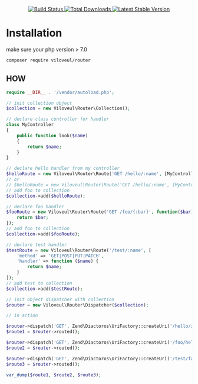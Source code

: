 <p align="center">
<a href="https://travis-ci.com/viloveul/router">
<img src="https://travis-ci.com/viloveul/router.svg" alt="Build Status">
</a>
<a href="https://packagist.org/packages/viloveul/router">
<img src="https://poser.pugx.org/viloveul/router/d/total.svg" alt="Total Downloads">
</a>
<a href="https://packagist.org/packages/viloveul/router">
<img src="https://poser.pugx.org/viloveul/router/v/stable.svg" alt="Latest Stable Version">
</a>
</p>

# Installation

make sure your php version > 7.0

```bash
composer require viloveul/router
```

## HOW

```php
require __DIR__ . '/vendor/autoload.php';

// init collection object
$collection = new Viloveul\Router\Collection();

// declare class controller for handler
class MyController
{
	public function look($name)
	{
		return $name;
	}
}

// declare hello handler from my controller
$helloRoute = new Viloveul\Router\Route('GET /hello/:name', [MyController::class, 'look']);
// or 
// $helloRoute = new Viloveul\Router\Route('GET /hello/:name', [MyController::class, 'look']);
// add foo to collection
$collection->add($helloRoute);

// declare foo handler
$fooRoute = new Viloveul\Router\Route('GET /foo/{:bar}', function($bar) {
	return $bar;
});
// add foo to collection
$collection->add($fooRoute);

// declare test handler
$testRoute = new Viloveul\Router\Route('/test/:name', [
	'method' => 'GET|POST|PUT|PATCH',
	'handler' => function ($name) {
		return $name;
	}
]);
// add test to collection
$collection->add($testRoute);

// init object dispatcher with collection
$router = new Viloveul\Router\Dispatcher($collection);

// in action

$router->dispatch('GET', Zend\Diactoros\UriFactory::createUri('/hello/zafex'));
$route1 = $router->routed();

$router->dispatch('GET', Zend\Diactoros\UriFactory::createUri('/foo/hello-world'));
$route2 = $router->routed();

$router->dispatch('GET', Zend\Diactoros\UriFactory::createUri('/test/fajrul-akbar-zuhdi'));
$route3 = $router->routed();

var_dump($route1, $route2, $route3);

```
